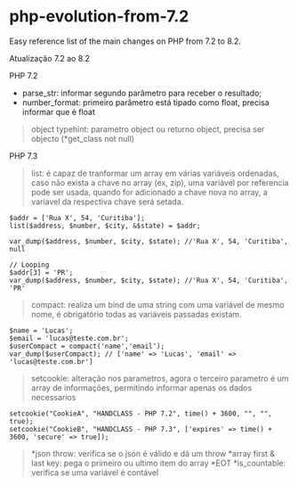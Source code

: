 # php-evolution-from-7.2
Easy reference list of the main changes on PHP from 7.2 to 8.2.

Atualização 7.2 ao 8.2

PHP 7.2
- parse_str: informar segundo parâmetro para receber o resultado;
- number_format: primeiro parâmetro está tipado como float, precisa informar que é float
> object typehint: parametro object ou returno object, precisa ser objecto
> (*get_class not null)

PHP 7.3
> list: é capaz de tranformar um array em várias variáveis ordenadas, caso não exista a chave no array (ex, zip), uma variável por referencia pode ser usada, quando for adicionado a chave nova no array, a variavel da respectiva chave será setada.
```
$addr = ['Rua X', 54, 'Curitiba'];
list($address, $number, $city, &$state) = $addr; 

var_dump($address, $number, $city, $state); //'Rua X', 54, 'Curitiba', null

// Looping
$addr[3] = 'PR';
var_dump($address, $number, $city, $state); //'Rua X', 54, 'Curitiba', 'PR'
```

> compact: realiza um bind de uma string com uma variável de mesmo nome, é obrigatório todas as variáveis passadas existam.
```
$name = 'Lucas';
$email = 'lucas@teste.com.br';
$userCompact = compact('name','email');
var_dump($userCompact); // ['name' => 'Lucas', 'email' => 'lucas@teste.com.br']
```

> setcookie: alteração nos parametros, agora o terceiro parametro é um array de informações, permitindo informar apenas os dados necessarios
```
setcookie("CookieA", "HANDCLASS - PHP 7.2", time() + 3600, "", "", true);
setcookie("CookieB", "HANDCLASS - PHP 7.3", ['expires' => time() + 3600, 'secure' => true]);
```

> *json throw: verifica se o json é válido e dá um throw
> *array first & last key: pega o primeiro ou ultimo item do array
> *EOT
> *is_countable: verifica se uma variável é contável
